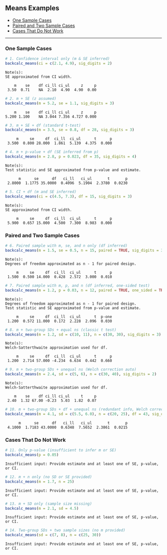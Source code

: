 ## Means Examples

- [One Sample Cases](#one-sample-cases)
- [Paired and Two Sample Cases](#paired-and-two-sample-cases)
- [Cases That Do Not Work](#cases-that-do-not-work)

------------------------------------------------------------------------

### One Sample Cases

``` r
# 1. Confidence interval only (m & SE inferred)
backcalc_means(ci = c(2.1, 4.9), sig_digits = 2)
```

    Note(s):
    SE approximated from CI width.

        m    se    df ci_ll ci_ul     z     p 
     3.50  0.71    NA  2.10  4.90  4.90  0.00 

``` r
# 2. m + SE (z assumed)
backcalc_means(m = 5.2, se = 1.1, sig_digits = 3)
```

        m    se    df ci_ll ci_ul     z     p 
    5.200 1.100    NA 3.044 7.356 4.727 0.000 

``` r
# 3. m + SE + df (standard t-test)
backcalc_means(m = 3.5, se = 0.8, df = 28, sig_digits = 3)
```

         m     se     df  ci_ll  ci_ul      t      p 
     3.500  0.800 28.000  1.861  5.139  4.375  0.000 

``` r
# 4. m + p-value + df (SE inferred from p)
backcalc_means(m = 2.8, p = 0.023, df = 35, sig_digits = 4)
```

    Note(s):
    Test statistic and SE approximated from p-value and estimate.

          m      se      df   ci_ll   ci_ul       t       p 
     2.8000  1.1775 35.0000  0.4096  5.1904  2.3780  0.0230 

``` r
# 5. CI + df (m and SE inferred)
backcalc_means(ci = c(4.5, 7.3), df = 15, sig_digits = 3)
```

    Note(s):
    SE approximated from CI width.

         m     se     df  ci_ll  ci_ul      t      p 
     5.900  0.657 15.000  4.500  7.300  8.983  0.000 

### Paired and Two Sample Cases

``` r
# 6. Paired sample with m, se, and n only (df inferred)
backcalc_means(m = 1.5, se = 0.5, n = 15, paired = TRUE, sig_digits = 3)
```

    Note(s):
    Degrees of freedom approximated as n - 1 for paired design.

         m     se     df  ci_ll  ci_ul      t      p 
     1.500  0.500 14.000  0.428  2.572  3.000  0.010 

``` r
# 7. Paired sample with m, p, and n (df inferred, one-sided test)
backcalc_means(m = 1.2, p = 0.03, n = 12, paired = TRUE, one_sided = TRUE, sig_digits = 3)
```

    Note(s):
    Degrees of freedom approximated as n - 1 for paired design.
    Test statistic and SE approximated from p-value and estimate.

         m     se     df  ci_ll  ci_ul      t  p-one 
     1.200  0.572 11.000  0.172  2.228  2.096  0.030 

``` r
# 8. m + two-group SDs + equal ns (classic t test)
backcalc_means(m = 1.2, sd = c(10, 11), n = c(30, 30), sig_digits = 3)
```

    Note(s):
    Welch-Satterthwaite approximation used for df.

         m     se     df  ci_ll  ci_ul      t      p 
     1.200  2.714 57.000 -4.234  6.634  0.442  0.660 

``` r
# 9. m + two-group SDs + unequal ns (Welch correction auto)
backcalc_means(m = 2.4, sd = c(5, 6), n = c(30, 40), sig_digits = 2)
```

    Note(s):
    Welch-Satterthwaite approximation used for df.

        m    se    df ci_ll ci_ul     t     p 
     2.40  1.32 67.00 -0.23  5.03  1.82  0.07 

``` r
# 10. m + two-group SDs + df + unequal ns (redundant info, Welch correction)
backcalc_means(m = 4.1, sd = c(5.5, 6.0), n = c(20, 25), df = 43, sig_digits = 4)
```

          m      se      df   ci_ll   ci_ul       t       p 
     4.1000  1.7183 43.0000  0.6348  7.5652  2.3861  0.0215 

### Cases That Do Not Work

``` r
# 11. Only p-value (insufficient to infer m or SE)
backcalc_means(p = 0.05)
```

    Insufficient input: Provide estimate and at least one of SE, p-value, or CI. 

``` r
# 12. m + n only (no SD or SE provided)
backcalc_means(m = 1.7, n = 25)
```

    Insufficient input: Provide estimate and at least one of SE, p-value, or CI. 

``` r
# 13. m + SD only (sample size missing)
backcalc_means(m = 2.1, sd = 4.5)
```

    Insufficient input: Provide estimate and at least one of SE, p-value, or CI. 

``` r
# 14. Two-group SDs + two sample sizes (no m provided)
backcalc_means(sd = c(7, 8), n = c(25, 30))
```

    Insufficient input: Provide estimate and at least one of SE, p-value, or CI. 
